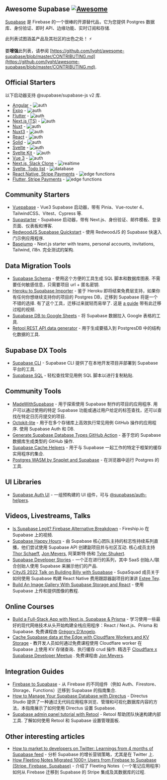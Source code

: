 <div class="github-widget" data-repo="lyqht/awesome-supabase"></div>

## Awesome Supabase  [![Awesome](https://awesome.re/badge-flat.svg)](https://awesome.re)

[Supabase](https://supabase.com/) 是 Firebase 的一个很棒的开源替代品，它为您提供 Postgres 数据库、身份验证、即时 API、边缘功能、实时订阅和存储.

此列表试图涵盖产品及其社区的出色之处！  ⚡️

要**增强**此列表，请参阅 [https://github.com/lyqht/awesome-supabase/blob/master/CONTRIBUTING.md](https://github.com/lyqht/awesome-supabase/blob/master/CONTRIBUTING.md).



## Official Starters

以下启动器支持 @supabase/supabase-js v2 库.

- [Angular](https://github.com/supabase/supabase/tree/master/examples/user-management/angular-user-management) - ![auth](https://img.shields.io/badge/-auth-informational)
- [Expo](https://github.com/supabase/supabase/tree/master/examples/user-management/expo-user-management) - ![auth](https://img.shields.io/badge/-auth-informational)
- [Flutter](https://github.com/supabase/supabase/tree/master/examples/user-management/flutter-user-management) - ![auth](https://img.shields.io/badge/-auth-informational)
- [Next.js (TS)](https://github.com/supabase/supabase/tree/master/examples/user-management/nextjs-ts-user-management) - ![auth](https://img.shields.io/badge/-auth-informational)
- [Nuxt](https://github.com/supabase/supabase/tree/master/examples/user-management/nuxtjs-user-management) - ![auth](https://img.shields.io/badge/-auth-informational)
- [Nuxt3](https://github.com/supabase/supabase/tree/master/examples/user-management/nuxt3-user-management) - ![auth](https://img.shields.io/badge/-auth-informational)
- [React](https://github.com/supabase/supabase/tree/master/examples/user-management/react-user-management) - ![auth](https://img.shields.io/badge/-auth-informational)
- [Solid](https://github.com/supabase/supabase/tree/master/examples/user-management/solid-user-management) - ![auth](https://img.shields.io/badge/-auth-informational)
- [Svelte](https://github.com/supabase/supabase/tree/master/examples/user-management/svelte-user-management) - ![auth](https://img.shields.io/badge/-auth-informational)
- [Svelte Kit](https://github.com/supabase/supabase/tree/master/examples/user-management/sveltekit-user-management) - ![auth](https://img.shields.io/badge/-auth-informational)
- [Vue 3](https://github.com/supabase/supabase/tree/master/examples/user-management/vue3-user-management) - ![auth](https://img.shields.io/badge/-auth-informational)
- [Next.js, Slack Clone](https://github.com/supabase/supabase/tree/master/examples/slack-clone/nextjs-slack-clone) - ![realtime](https://img.shields.io/badge/-realtime-orange)
- [Svelte, Todo list](https://github.com/supabase/supabase/tree/master/examples/todo-list/sveltejs-todo-list) - ![database](https://img.shields.io/badge/-database-9cf)
- [React Native, Stripe Payments](https://github.com/supabase-community/expo-stripe-payments-with-supabase-functions) - ![edge functions](https://img.shields.io/badge/-edge%20functions-darkgreen)
- [Flutter, Stripe Payments](https://github.com/supabase-community/flutter-stripe-payments-with-supabase-functions) - ![edge functions](https://img.shields.io/badge/-edge%20functions-darkgreen)

## Community Starters

- [Vuepabase](https://github.com/JMaylor/vuepabase) - Vue3 Supabase 启动器，带有 Pinia、Vue-router 4、TailwindCSS、Vitest、Cypress 等.
- [Supastarter](https://supastarter.dev) - Supabase 启动器，带有 Next.js、身份验证、邮件模板、登录页面、仪表板和博客.
- [RedwoodJS Supabase Quickstart](https://github.com/redwoodjs/redwoodjs-supabase-quickstart) - 使用 RedwoodJS 的 Supabase 快速入门示例应用程序.
- [Basejump](https://usebasejump.com)  - Next.js starter with teams, personal accounts, invitations, Tailwind, i18n. 完全测试的架构.
## Data Migration Tools

- [Supabase Schema](https://supabase-schema.vercel.app/)  - 使用这个方便的工具生成 SQL 脚本和数据库图表. 不需要任何敏感信息，只需要项目 url + 匿名密钥.
- [Heroku to Supabase Importer](https://migrate.supabase.com/)  - 鉴于 Heroku 即将结束免费层支持，如果你有任何你想继续支持你的项目的 Postgres DB，迁移到 Supabase 将是一个不错的选择. 有了这个工具，迁移过来就轻而易举了. 这是 [a guide](https://supabase.com/docs/guides/migrations/heroku) 带有此迁移过程的视频.
- [Supabase DB to Google Sheets](https://github.com/jadynekena/supabase-googlesheet) - 将 Supabase 数据拉入 Google 表格的工具.
- [Retool REST API data generator](https://retool.com/api-generator) - 用于生成要插入到 PostgresDB 中的结构化数据的工具.

## Supabase DX Tools

- [Supabase CLI](https://supabase.com/docs/reference/cli) - Supabase CLI 提供了在本地开发项目并部署到 Supabase 平台的工具.
- [Supabase SQL](https://database.dev/) - 轻松查找常见用例 SQL 脚本以进行复制粘贴.

## Community Tools

- [MadeWithSupabase](https://www.madewithsupabase.com/)  - 用于探索使用 Supabase 制作的项目的应用程序. 用户可以通过使用的特定 Supabase 功能或通过用户给定的标签查找，还可以查找在特定日历月提交的项目.
- [Octokit-lite](https://github.com/lyqht/Octokit-lite)  - 用于在多个存储库上高效执行常见用例 GitHub 操作的应用程序. 使用 Supabase Auth 和 DB.
- [Generate Supabase Database Types GitHub Action](https://github.com/lyqht/generate-supabase-db-types-github-action) - 基于您的 Supabase 数据库生成类型的 GitHub 操作. 
- [Supabase Cache Helpers](https://github.com/psteinroe/supabase-cache-helpers) - 用于与 Supabase 一起工作的特定于框架的缓存实用程序的集合.
- [Postgres WASM by Snaplet and Supabase](https://supabase.com/blog/postgres-wasm) - 在浏览器中运行 Postgres 的工具.

## UI Libraries

- [Supabase Auth UI](https://github.com/supabase-community/auth-ui) - 一组预构建的 UI 组件，可与 [@supabase/auth-helpers](https://github.com/supabase/auth-helpers).


## Videos, Livestreams, Talks

- [Is Supabase Legit? Firebase Alternative Breakdown](https://youtu.be/WiwfiVdfRIc) - Fireship.io 在 Supabase 上的视频.
- [Supabase Happy Hours](https://www.youtube.com/watch?v=IJoc6dKy03c&list=PL5S4mPUpp4Ouyw8bMupHgxC3VL9BLZzvV)  - 由 Supabase 核心团队主持的标志性持续系列直播，他们尝试使用 Supabase API 创建副项目并与社区互动. 核心成员主持 [Thor Schaeff](https://thorweb.dev/), [Jon Meyers](https://jonmeyers.io/), 阿莱斯特·扬和 [Tyler Shukert](https://dshukertjr.dev/).
- [Supabase Developer Stories](https://www.youtube.com/watch?v=QAm1x7KaLq4&list=PL5S4mPUpp4OuzQN-a_FY3OZQuYo4NmXvb) - 一个正在进行的系列，其中 SaaS 创始人/联合创始人使用 Supabase 来展示他们的产品.
- [CityJS 2022 Talk on Building Billy with Supabase](https://www.youtube.com/watch?v=UiANV3uqT04&t=6841s) - SupaSquad 成员关于如何使用 Supabase 构建 React Native 费用跟踪器副项目的演讲 [Estee Tey](https://esteetey.dev/).
- [Build An Image Gallery With Supabase Storage and React](https://www.youtube.com/watch?v=8tfdY0Sf2rA) - 使用 Supabase 上传和提供图像的教程.


## Online Courses

- [Build a Full-Stack App with Next.js, Supabase & Prisma](https://themodern.dev/courses/build-a-fullstack-app-with-nextjs-supabase-and-prisma-322389284337222224)  - 学习使用一些最好的现代网络技术从头开始构建全栈应用程序：React / Next.js、Prisma 和 Supabase. 免费课程由 [Grégory D'Angelo](https://twitter.com/gdangel0).
- [Cache Supabase data at the Edge with Cloudflare Workers and KV Storage](https://egghead.io/courses/cache-supabase-data-at-the-edge-with-cloudflare-workers-and-kv-storage-883c7959) - 教开发人员如何通过免费课程使用 Cloudflare worker 在 Supabase 上使用 KV 存储查询、执行缓存 crud 操作. 
精选于 [Cloudflare x Supabase Developer Meetup](https://t.co/sqmDQahsA4) . 免费课程由 [Jon Meyers](https://twitter.com/jonmeyers_io).
## Integration Guides

- [Firebase to Supabase](https://github.com/supabase-community/firebase-to-supabase) - 从 Firebase 的不同组件（例如 Auth、Firestore、Storage、Functions）迁移到 Supabase 的指南集合.
- [How to Manage Your Supabase Database with Directus](https://directus.io/guides/directus-plus-supabase/) - Directus Studio 提供了一种通过无代码应用程序浏览、管理和可视化数据库内容的方法，本指南展示了如何使用 Directus 设置 Supabase.
- [Supabase admin panel tutorial with Retool](https://retool.com/blog/supabase-tutorial-admin-panel/)  - Retool 帮助团队快速构建内部工具. 了解如何使用 Retool 和 Supabase 设置管理面板.

## Other interesting articles

- [How to market to developers on Twitter: Learnings from 4 months of Supabase feed](https://www.developermarkepear.com/blog/developer-marketing-on-social-media-twitter-supabase) - 分析 Supabase 的增长营销策略，尤其是在 Twitter 上.
- [How Fleeting Notes Migrated 1000+ Users from Firebase to Supabase (Stripe, Firebase, Supabase)](https://fleetingnotes.app/posts/migrating-from-firebase-to-supabase/) - 介绍了 Fleeting Notes（一个笔记应用程序）如何从 Firebase 迁移到 Supabase 的 Stripe 集成及其数据库的过程.
